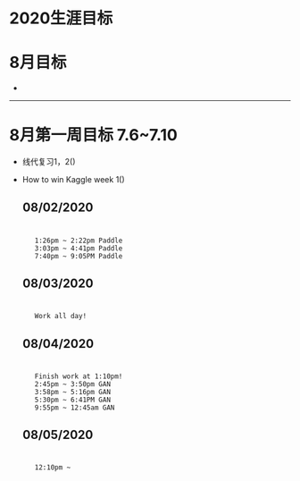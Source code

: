# 2020生涯目标


# 8月目标
* 
	
	 
		

***

# 8月第一周目标 7.6~7.10
* 线代复习1，2()
* How to win Kaggle week 1()

	
	## 08/02/2020			
	#
		 1:26pm ~ 2:22pm Paddle
	     3:03pm ~ 4:41pm Paddle
	     7:40pm ~ 9:05PM Paddle
	## 08/03/2020			
	#
		 Work all day!

	## 08/04/2020			
	#
		 Finish work at 1:10pm!
		 2:45pm ~ 3:50pm GAN
		 3:58pm ~ 5:16pm GAN
         5:30pm ~ 6:41PM GAN
		 9:55pm ~ 12:45am GAN
	## 08/05/2020			
	#
		 12:10pm ~ 